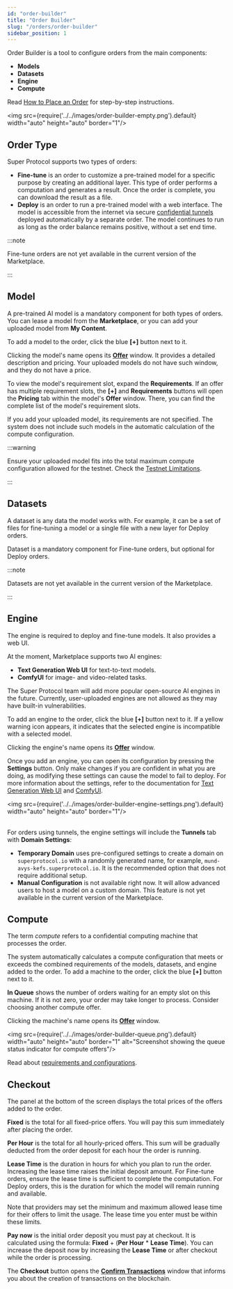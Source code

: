 ```yaml
---
id: "order-builder"
title: "Order Builder"
slug: "/orders/order-builder"
sidebar_position: 1
---
```


Order Builder is a tool to configure orders from the main components:

- **Models**
- **Datasets**
- **Engine**
- **Compute**

Read [How to Place an Order](/marketplace/guides/place-order) for step-by-step instructions.

<img src={require('../../images/order-builder-empty.png').default} width="auto" height="auto" border="1"/>
<br/>

## Order Type

Super Protocol supports two types of orders:

- **Fine-tune** is an order to customize a pre-trained model for a specific purpose by creating an additional layer. This type of order performs a computation and generates a result. Once the order is complete, you can download the result as a file.
- **Deploy** is an order to run a pre-trained model with a web interface. The model is accessible from the internet via secure [confidential tunnels](/fundamentals/tunnels) deployed automatically by a separate order. The model continues to run as long as the order balance remains positive, without a set end time.

:::note

Fine-tune orders are not yet available in the current version of the Marketplace.

:::

## Model

A pre-trained AI model is a mandatory component for both types of orders. You can lease a model from the **Marketplace**, or you can add your uploaded model from **My Content**.

To add a model to the order, click the blue **[+]** button next to it.

Clicking the model's name opens its [**Offer**](/marketplace/marketplace/offer) window. It provides a detailed description and pricing. Your uploaded models do not have such window, and they do not have a price.

To view the model's requirement slot, expand the **Requirements**. If an offer has multiple requirement slots, the **[+]** and **Requirements** buttons will open the **Pricing** tab within the model's **Offer** window. There, you can find the complete list of the model's requirement slots.

If you add your uploaded model, its requirements are not specified. The system does not include such models in the automatic calculation of the compute configuration.

:::warning

Ensure your uploaded model fits into the total maximum compute configuration allowed for the testnet. Check the [Testnet Limitations](/marketplace/limitations).

:::

## Datasets

A dataset is any data the model works with. For example, it can be a set of files for fine-tuning a model or a single file with a new layer for Deploy orders.

Dataset is a mandatory component for Fine-tune orders, but optional for Deploy orders.

:::note

Datasets are not yet available in the current version of the Marketplace.

:::

## Engine

The engine is required to deploy and fine-tune models. It also provides a web UI.

At the moment, Marketplace supports two AI engines:

- **Text Generation Web UI** for text-to-text models.
- **ComfyUI** for image- and video-related tasks.

The Super Protocol team will add more popular open-source AI engines in the future. Currently, user-uploaded engines are not allowed as they may have built-in vulnerabilities.

To add an engine to the order, click the blue **[+]** button next to it. If a yellow warning icon appears, it indicates that the selected engine is incompatible with a selected model.

Clicking the engine's name opens its [**Offer**](/marketplace/marketplace/offer) window.

Once you add an engine, you can open its configuration by pressing the **Settings** button. Only make changes if you are confident in what you are doing, as modifying these settings can cause the model to fail to deploy. For more information about the settings, refer to the documentation for [Text Generation Web UI](https://github.com/oobabooga/text-generation-webui/wiki) and [ComfyUI](https://docs.comfy.org/).

<img src={require('../../images/order-builder-engine-settings.png').default} width="auto" height="auto" border="1"/>
<br/>
<br/>

For orders using tunnels, the engine settings will include the **Tunnels** tab with **Domain Settings**:

- **Temporary Domain** uses pre-configured settings to create a domain on `superprotocol.io` with a randomly generated name, for example, `mund-avys-kefs.superprotocol.io`. It is the recommended option that does not require additional setup.
- **Manual Configuration** is not available right now. It will allow advanced users to host a model on a custom domain. This feature is not yet available in the current version of the Marketplace.

## Compute

The term _compute_ refers to a confidential computing machine that processes the order.

The system automatically calculates a compute configuration that meets or exceeds the combined requirements of the models, datasets, and engine added to the order. To add a machine to the order, click the blue **[+]** button next to it.

**In Queue** shows the number of orders waiting for an empty slot on this machine. If it is not zero, your order may take longer to process. Consider choosing another compute offer.

Clicking the machine's name opens its [**Offer**](/marketplace/marketplace/offer) window.

<img src={require('../../images/order-builder-queue.png').default} width="auto" height="auto" border="1" alt="Screenshot showing the queue status indicator for compute offers"/>
<br/>

Read about [requirements and configurations](/fundamentals/slots).

## Checkout

The panel at the bottom of the screen displays the total prices of the offers added to the order.

**Fixed** is the total for all fixed-price offers. You will pay this sum immediately after placing the order.

**Per Hour** is the total for all hourly-priced offers. This sum will be gradually deducted from the order deposit for each hour the order is running.

**Lease Time** is the duration in hours for which you plan to run the order. Increasing the lease time raises the initial deposit amount. For Fine-tune orders, ensure the lease time is sufficient to complete the computation. For Deploy orders, this is the duration for which the model will remain running and available.

Note that providers may set the minimum and maximum allowed lease time for their offers to limit the usage. The lease time you enter must be within these limits.

**Pay now** is the initial order deposit you must pay at checkout. It is calculated using the formula: **Fixed** + (**Per Hour** * **Lease Time**). You can increase the deposit now by increasing the **Lease Time** or after checkout while the order is processing.

The **Checkout** button opens the [**Confirm Transactions**](/marketplace/orders/order-builder/checkout) window that informs you about the creation of transactions on the blockchain.